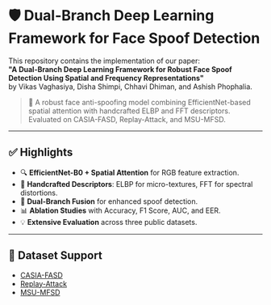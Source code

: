 # 🛡️ Dual-Branch Deep Learning Framework for Face Spoof Detection

This repository contains the implementation of our paper:  
**"A Dual-Branch Deep Learning Framework for Robust Face Spoof Detection Using Spatial and Frequency Representations"**  
by Vikas Vaghasiya, Disha Shimpi, Chhavi Dhiman, and Ashish Phophalia.

> 🚀 A robust face anti-spoofing model combining EfficientNet-based spatial attention with handcrafted ELBP and FFT descriptors. Evaluated on CASIA-FASD, Replay-Attack, and MSU-MFSD.

---

## ✅ Highlights

- 🔍 **EfficientNet-B0 + Spatial Attention** for RGB feature extraction.
- 🧠 **Handcrafted Descriptors**: ELBP for micro-textures, FFT for spectral distortions.
- 🔗 **Dual-Branch Fusion** for enhanced spoof detection.
- 📊 **Ablation Studies** with Accuracy, F1 Score, AUC, and EER.
- 💡 **Extensive Evaluation** across three public datasets.

---

## 📁 Dataset Support

- [CASIA-FASD](http://www.cbsr.ia.ac.cn/english/FASDB.asp)
- [Replay-Attack](https://www.idiap.ch/en/dataset/replayattack)
- [MSU-MFSD](https://github.com/ondyari/Face-anti-spoofing-dataset)




